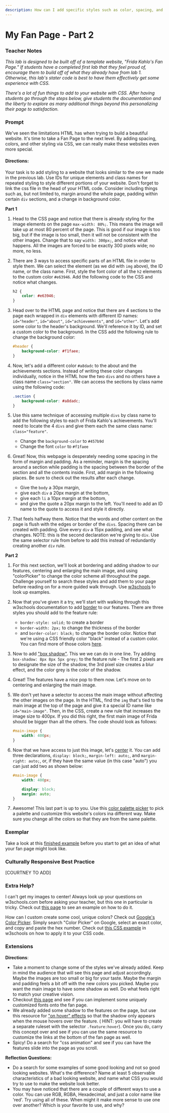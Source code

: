 ```yaml
---
description: How can I add specific styles such as color, spacing, and font to my web page?
---
```


# My Fan Page - Part 2

### Teacher Notes

_This lab is designed to be built off of a template website, "Frida Kahlo's Fan Page." If students have a completed first lab that they feel proud of, encourage them to build off of what they already have from lab 1. Otherwise, this lab's stater code is best to have them effectively get some experience with CSS._

_There's a lot of fun things to add to your website with CSS. After having students go through the steps below, give students the documentation and the liberty to explore as many additional things beyond this personalizing their page to satisfaction._

### Prompt

We've seen the limitations HTML has when trying to build a beautiful website. It's time to take a Fan Page to the next level. By adding spacing, colors, and other styling via CSS, we can really make these websites even more special.

#### Directions: 

Your task is to add styling to a website that looks similar to the one we made in the previous lab. Use IDs for unique elements and class names for repeated styling to style different portions of your website. Don't forget to link the css file in the head of your HTML code. Consider including things such as, but not limited to, margin around the whole page, padding within certain `div` sections, and a change in background color.

**Part 1**
1. Head to the CSS page and notice that there is already styling for the image elements on the page `max-width: 80%;`. This means the image will take up at most 80 percent of the page. This is good if our image is too big, but if the image is too small, then it will not be consistent with the other images. Change that to say `width: 300px;`, and notice what happens. All the images are forced to be exactly 300 pixels wide; no more, no less.

2. There are 3 ways to access specific parts of an HTML file in order to style them. We can select the element (as we did with `img` above), the ID name, or the class name. First, style the font color of all the `h2` elements to the custom color `#e63946`. Add the following code to the CSS and notice what changes.
    ```css
    h2 {
        color: #e63946;
    }
    ```

3. Head over to the HTML page and notice that there are 4 sections to the page each wrapped in `div` elements with different ID names: `id="header"`, `id="about"`, `id="achievements"`, and `id="other"`. Let's add some color to the header's background. We'll reference it by ID, and set a custom color to the background. In the CSS add the following rule to change the background color:
    ```css
    #header {
        background-color: #f1faee;
    }
    ```

4. Now, let's add a different color `#a8dadc` to the about and the achievements sections. Instead of writing these color changes individually, notice in the HTML how the two `divs` and no others have a class name `class="section"`. We can access the sections by class name using the following code:
    ```css
    .section {
        background-color: #a8dadc;
    }
    ```

5. Use this same technique of accessing multiple `divs` by class name to add the following styles to each of Frida Kahlo's achievements. You'll need to locate the 4 `divs` and give them each the same class name: `class="feature"`.
    - Change the `background-color` to `#457b9d`
    - Change the font `color` to `#f1faee`

6. Great! Now, this webpage is desperately needing some spacing in the form of margin and padding. As a reminder, margin is the spacing around a section while padding is the spacing between the border of the section and all the contents inside. First, add margin in the following places. Be sure to check out the results after each change.
    - Give the `body` a 30px margin,
    - give each `div` a 20px margin at the bottom,
    - give each `li` a 10px margin at the bottom,
    - and give the quote a 20px margin to the left. You'll need to add an ID name to the quote to access it and style it directly. 

7. That feels halfway there. Notice that the words and other content on the page is flush with the edges or border of the `divs`. Spacing there can be created with padding. Give every `div` a 15px padding, and see what changes. NOTE: this is the second declaration we're giving to `div`. Use the same selector rule from before to add this instead of redundantly creating another `div` rule.

**Part 2**

1. For this next section, we'll look at bordering and adding shadow to our features, centering and enlarging the main image, and using "colorPicker" to change the color scheme all throughout the page. Challenge yourself to search these styles and add them to your page before reading on for a more guided walk through. Use [w3schools](https://www.w3schools.com/css) to look up examples.

2. Now that you've given it a try, we'll start with walking through this w3schools documentation to add [border](https://www.w3schools.com/css/css_border.asp) to our features. There are three styles you should add to the feature rule: 
    - `border-style: solid;` to create a border
    - `border-width: 2px;` to change the thickness of the border
    - and `border-color: black;` to change the border color. Notice that we're using a CSS friendly color "black" instead of a custom color. You can find more of those colors [here](https://www.w3schools.com/cssref/css_colors.asp).

3. Now to add ["box shadow"](https://www.w3schools.com/css/css3_shadows_box.asp). This we we can do in one line. Try adding `box-shadow: 8px 8px 5px grey;` to the feature rule - The first 2 pixels are to designate the size of the shadow, the 3rd pixel size creates a blur effect, and the color grey is the color of the shadow. 

4. Great! The features have a nice pop to them now. Let's move on to centering and enlarging the main image. 

5. We don't yet have a selector to access the main image without affecting the other images on the page. In the HTML, find the `img` that's tied to the main image at the top of the page and give it a special ID name like `id="main-image"`. Then, in the CSS, create a new rule that increases the image size to 400px. If you did this right, the first main image of Frida should be bigger than all the others. The code should look as follows:
    ```css
    #main-image {
        width: 400px;
    }
    ```

6. Now that we have access to just this image, let's [center](https://www.w3schools.com/howto/howto_css_image_center.asp) it. You can add three declarations, `display: block;`, `margin-left: auto;`, and `margin-right: auto;`, or, if they have the same value (in this case "auto") you can just add two as shown below:
    ```css
    #main-image {
        width: 400px;

        display: block;
        margin: auto;
    }
    ```

7. Awesome! This last part is up to you. Use this [color palette picker](https://coolors.co/palettes/trending) to pick a palette and customize this website's colors ina different way. Make sure you change all the colors so that they are from the same palette.

### Exemplar

Take a look at this [finished example](./U1LAB2-Exemplar/index.html) before you start to get an idea of what your fan page might look like.

### Culturally Responsive Best Practice

[COURTNEY TO ADD]

### Extra Help?

I can't get my images to center! Always look up your questions on w3schools.com before asking your teacher, but this one in particular is tricky. Check out [this page](https://www.w3schools.com/howto/howto_css_image_center.asp) to see an example on how to do it.

How can I custom create some cool, unique colors? Check out [Google's Color Picker](https://hexcolorspicker.com/google-color-picker/). Simply search "Color Picker" on Google, select an exact color, and copy and paste the hex number. Check out [this CSS example](https://www.w3schools.com/cssref/tryit.asp?filename=trycss_text_background) in w3schools on how to apply it to your CSS code.

### Extensions

**Directions**:

- Take a moment to change some of the styles we've already added. Keep in mind the audience that will see this page and adjust accordingly. Maybe the images are too small or big for your taste. Maybe the margin and padding feels a bit off with the new colors you picked. Maybe you want the main image to have some shadow as well. Do what feels right to match your creative vision. 
- Checkout [this page](https://www.w3schools.com/css/css_font_google.asp) and see if you can implement some uniquely customized fonts onto the fan page.
- We already added some shadow to the features on the page, but use this resource for ["on hover" effects](https://www.w3schools.com/csSref/sel_hover.asp) so that the shadow only appears when the mouse hovers over the feature. ( HINT: you will have to create a separate ruleset with the selector `.feature:hover`). Once you do, carry this concept over and see if you can use the same resource to customize the links at the bottom of the fan page as well. 
- Spicy! Do a search for "css animation" and see if you can have the features slide into the page as you scroll.

**Reflection Questions:**

- Do a search for some examples of some good looking and not so good looking websites. What's the difference? Name at least 5 observable characteristics of a bad looking website, and name what CSS you would try to use to make the website look better.
- You may have noticed that there are a couple of different ways to use a color. You can use RGB, RGBA, Hexadecimal, and just a color name like 'red'. Try using all of these. When might it make more sense to use one over another? Which is your favorite to use, and why?
